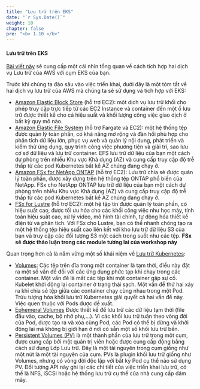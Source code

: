 ```yaml
---
title: "Lưu trữ trên EKS"
date: "`r Sys.Date()`"
weight: 10
chapter: false
pre: "<b> 1.10 </b>"
---
```


#### Lưu trữ trên EKS

[Bài viết này](https://docs.aws.amazon.com/eks/latest/userguide/storage.html) sẽ cung cấp một cái nhìn tổng quan về cách tích hợp hai dịch vụ Lưu trữ của AWS với cụm EKS của bạn.

Trước khi chúng ta đào sâu vào việc triển khai, dưới đây là một tóm tắt về hai dịch vụ lưu trữ của AWS mà chúng ta sẽ sử dụng và tích hợp với EKS:

- [Amazon Elastic Block Store](https://aws.amazon.com/ebs/) (hỗ trợ EC2): một dịch vụ lưu trữ khối cho phép truy cập trực tiếp từ các EC2 Instance và container đến một ổ lưu trữ được thiết kế cho cả hiệu suất và khối lượng công việc giao dịch ở bất kỳ quy mô nào.
- [Amazon Elastic File System](https://aws.amazon.com/efs/) (hỗ trợ Fargate và EC2): một hệ thống tệp được quản lý toàn phần, có khả năng mở rộng và đàn hồi phù hợp cho phân tích dữ liệu lớn, phục vụ web và quản lý nội dung, phát triển và kiểm thử ứng dụng, quy trình công việc phương tiện và giải trí, sao lưu cơ sở dữ liệu và lưu trữ container. EFS lưu trữ dữ liệu của bạn một cách dự phòng trên nhiều Khu vực Khả dụng (AZ) và cung cấp truy cập độ trễ thấp từ các pod Kubernetes bất kể AZ chúng đang chạy ở.
- [Amazon FSx for NetApp ONTAP](https://aws.amazon.com/fsx/netapp-ontap/) (hỗ trợ EC2): Lưu trữ chia sẻ được quản lý toàn phần, được xây dựng trên hệ thống tệp ONTAP phổ biến của NetApp. FSx cho NetApp ONTAP lưu trữ dữ liệu của bạn một cách dự phòng trên nhiều Khu vực Khả dụng (AZ) và cung cấp truy cập độ trễ thấp từ các pod Kubernetes bất kể AZ chúng đang chạy ở.
- [FSx for Lustre](https://aws.amazon.com/fsx/lustre/) (hỗ trợ EC2): một hệ tập tin được quản lý toàn phần, có hiệu suất cao, được tối ưu hóa cho các khối công việc như học máy, tính toán hiệu suất cao, xử lý video, mô hình tài chính, tự động hóa thiết kế điện tử và phân tích. Với FSx cho Lustre, bạn có thể nhanh chóng tạo ra một hệ thống tệp hiệu suất cao liên kết với kho lưu trữ dữ liệu S3 của bạn và truy cập các đối tượng S3 một cách trong suốt như các tệp. **FSx sẽ được thảo luận trong các module tương lai của workshop này**

Quan trọng hơn cả là nắm vững một số khái niệm về [Lưu trữ Kubernetes](https://kubernetes.io/docs/concepts/storage/):

- [Volumes](https://kubernetes.io/docs/concepts/storage/volumes/): Các tệp trên đĩa trong một container là tạm thời, điều này đặt ra một số vấn đề đối với các ứng dụng phức tạp khi chạy trong các container. Một vấn đề là mất các tệp khi một container gặp sự cố. Kubelet khởi động lại container ở trạng thái sạch. Một vấn đề thứ hai xảy ra khi chia sẻ tệp giữa các container chạy cùng nhau trong một Pod. Trừu tượng hóa khối lưu trữ Kubernetes giải quyết cả hai vấn đề này. Việc quen thuộc với Pods được đề xuất.
- [Ephemeral Volumes](https://kubernetes.io/docs/concepts/storage/ephemeral-volumes/) Được thiết kế để lưu trữ các dữ liệu tạm thời (file đầu vào, cache, bộ nhớ phụ,...). Vì các khối lưu trữ tuân theo vòng đời của Pod, được tạo ra và xóa cùng Pod, các Pod có thể bị dừng và khởi động lại mà không bị giới hạn ở nơi có sẵn một số khối lưu trữ bền.
- [Persistent Volumes (PV)](https://kubernetes.io/docs/concepts/storage/persistent-volumes/) là một thành phần của lưu trữ trong một cụm, được cung cấp bởi một quản trị viên hoặc được cung cấp động bằng cách sử dụng Lớp Lưu trữ. Đây là một tài nguyên trong cụm giống như một nút là một tài nguyên của cụm. PVs là plugin khối lưu trữ giống như Volumes, nhưng có vòng đời độc lập với bất kỳ Pod cụ thể nào sử dụng PV. Đối tượng API này ghi lại các chi tiết của việc triển khai lưu trữ, có thể là NFS, iSCSI hoặc hệ thống lưu trữ cụ thể của nhà cung cấp đám mây.
